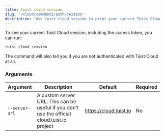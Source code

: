 ```yaml
---
title: tuist cloud session
slug: '/cloud/commands/auth/session'
description: 'Use tuist cloud session to print your current Tuist Cloud session.'
---
```


To see your current Tuist Cloud session, including the access token, you can run:
```sh
tuist cloud session
```

The command will also tell you if you are not authenticated with Tuist Cloud at all.


### Arguments

| Argument | Description | Default | Required |
| -------- | ----------- | ------- | -------- |
| `--server-url` | A custom server URL. This can be useful if you don't use the official cloud.tuist.io project | https://cloud.tuist.io  | No |
